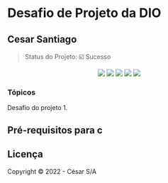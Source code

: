 # Desafio de Projeto da DIO
## Cesar Santiago

> Status do Projeto: :ballot_box_with_check: Sucesso
 <!-- QUANDO MUDAR A FASE DO PROJETO, HABILITAR A LINHA ABAIXO:
 Status do Projeto: :heavy_check_mark: :warning: (concluido, em desenvolvimento, etc)-->

<p align="center">
  <img src="https://img.shields.io/static/v1?label=HTML&message=5&color=orange&style=for-the-badge&logo=HTML5"/>
  <img src="https://img.shields.io/static/v1?label=CSS&message=3&color=orange&style=for-the-badge&logo=CSS3"/>
  <img src="https://img.shields.io/static/v1?label=JAVA SCRIPT&message=JS&color=orange&style=for-the-badge&logo=JAVASCRIPT"/>
    <img src="https://img.shields.io/static/v1?label=NODE&message=16&color=orange&style=for-the-badge&logo=NODE.JS"/>
    <img src="https://img.shields.io/static/v1?label=git&message=SCM&color=black&style=for-the-badge&logo=git"/>
</p>


### Tópicos 

<p align="justify">
    Desafio do projeto 1.
</p>

## Pré-requisitos para c
## Licença 

Copyright :copyright: 2022 - César S/A
